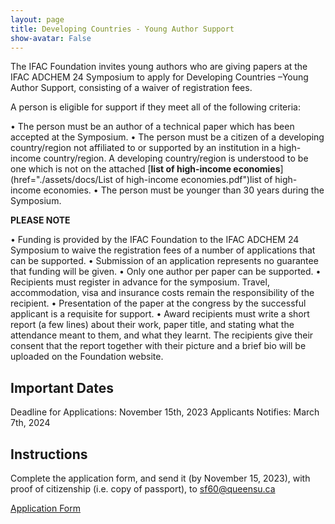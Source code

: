 ```yaml
---
layout: page
title: Developing Countries - Young Author Support
show-avatar: False
---
```


The IFAC Foundation invites young authors who are giving papers at the IFAC ADCHEM 24 Symposium to apply for Developing Countries –Young Author Support, consisting of a waiver of registration fees.

A person is eligible for support if they meet all of the following criteria:

• The person must be an author of a technical paper which has been accepted at the Symposium.
• The person must be a citizen of a developing country/region not affiliated to or supported by an institution in a high-income country/region. A developing country/region is understood to be one which is not on the attached [**list of high-income economies**](href="./assets/docs/List of high-income economies.pdf")list of high-income economies. 
• The person must be younger than 30 years during the Symposium.

**PLEASE NOTE**

• Funding is provided by the IFAC Foundation to the IFAC ADCHEM 24 Symposium to waive the registration fees of a number of applications that can be supported.
• Submission of an application represents no guarantee that funding will be given.
• Only one author per paper can be supported.
• Recipients must register in advance for the symposium. Travel, accommodation, visa and insurance costs remain the responsibility of the recipient.
• Presentation of the paper at the congress by the successful applicant is a requisite for support.
• Award recipients must write a short report (a few lines) about their work, paper title, and stating what the attendance meant to them, and what they learnt. The recipients give their consent that the report together with their picture and a brief bio will be uploaded on the Foundation website.

## Important Dates

Deadline for Applications: November 15th, 2023
Applicants Notifies: March 7th, 2024

## Instructions 
Complete the application form, and send it (by November 15, 2023), with proof of citizenship (i.e. copy of passport), to <sf60@queensu.ca>

<div class="text-center">
  <a class="btn btn-warning btn-lg" href="./assets/docs/DC-YAS ADCHEM 24 Application Form.pdf" role="button">Application Form</a>
</div>
